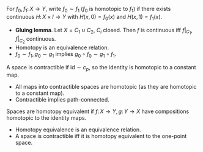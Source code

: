 For $f_0, f_1 \colon X \to Y$, write $f_0 \sim f_1$ ($f_0$ is homotopic to $f_1$) if there exists continuous $H \colon X \times I \to Y$ with $H(x,0) = f_0(x)$ and $H(x,1) = f_1(x)$.
- **Gluing lemma**. Let $X = C_1 \cup C_2$, $C_i$ closed. Then $f$ is continuous iff $f|_{C_1}, f|_{C_2}$ continuous.
- Homotopy is an equivalence relation.
- $f_0 \sim f_1, g_0 \sim g_1$ implies $g_0 \circ f_0 \sim g_1 \circ f_1$.

A space is contractible if $\mathrm{id} \sim c_p$, so the identity is homotopic to a constant map.
- All maps into contractible spaces are homotopic (as they are homotopic to a constant map).
- Contractible implies path-connected.

Spaces are homotopy equivalent if $f \colon X \to Y, g \colon Y \to X$ have compositions homotopic to the identity maps.
- Homotopy equivalence is an equivalence relation.
- A space is contractible iff it is homotopy equivalent to the one-point space.